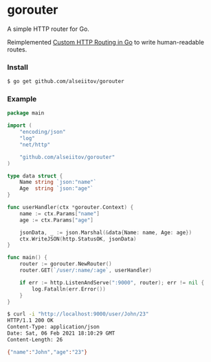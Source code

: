 # gorouter

A simple HTTP router for Go.

Reimplemented [Custom HTTP Routing in Go](https://gist.github.com/reagent/043da4661d2984e9ecb1ccb5343bf438) to write human-readable routes.


### Install
```sh
$ go get github.com/alseiitov/gorouter
```


### Example
```go
package main

import (
	"encoding/json"
	"log"
	"net/http"

	"github.com/alseiitov/gorouter"
)

type data struct {
	Name string `json:"name"`
	Age  string `json:"age"`
}

func userHandler(ctx *gorouter.Context) {
	name := ctx.Params["name"]
	age := ctx.Params["age"]

	jsonData, _ := json.Marshal(&data{Name: name, Age: age})
	ctx.WriteJSON(http.StatusOK, jsonData)
}

func main() {
	router := gorouter.NewRouter()
	router.GET(`/user/:name/:age`, userHandler)

	if err := http.ListenAndServe(":9000", router); err != nil {
		log.Fatalln(err.Error())
	}
}

```

```sh
$ curl -i "http://localhost:9000/user/John/23" 
HTTP/1.1 200 OK
Content-Type: application/json
Date: Sat, 06 Feb 2021 18:10:29 GMT
Content-Length: 26

{"name":"John","age":"23"}
```